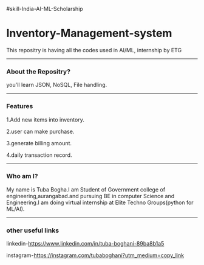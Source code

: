 #skill-India-AI-ML-Scholarship
# Inventory-Management-system
This repositry is having all the codes used in AI/ML, internship by ETG

--------------------------------------------------------------------------------------------

### About the Repositry?
you'll learn JSON, NoSQL, File handling.

----------------------------------------------------------------------------------------

### Features
1.Add new items into inventory.

2.user can make purchase.

3.generate billing amount.

4.daily transaction record.

---------------------------------------------------------------------------------------

### Who am I?
My name is Tuba Bogha.I am Student of Government college of engineering,aurangabad.and pursuing BE in computer Science and Engineering.I am doing virtual internship at Elite Techno Groups(python for ML/AI).

-------------------------------------------------------------------------------------------

### other useful links

linkedin-https://www.linkedin.com/in/tuba-boghani-89ba8b1a5

instagram-https://instagram.com/tubaboghani?utm_medium=copy_link





